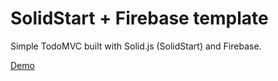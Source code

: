 # SolidStart + Firebase template

Simple TodoMVC built with Solid.js (SolidStart) and Firebase.

[Demo](https://tsg-live-13-golf-visualizer.web.app/)
